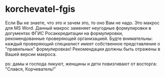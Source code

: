 # korchevatel-fgis
Если Вы не знаете, что это и зачем это, то оно Вам не надо.
Это макрос для MS Word. Данный макрос заменяет неугодные формулировки в догументах ФГИС Росаккредитации на формулировки, рекомендованные проверяющей организацией. Будте внимательны: каждый проверяющий специалист имеет собственное представление о "правильных" формулировках! Рекомендации должны быть отражены в Вашей версии макроса.

ps: дамы и господа ликуют, женщины и дети повизгивают от восторга: "Слався, Корчеватель!"
